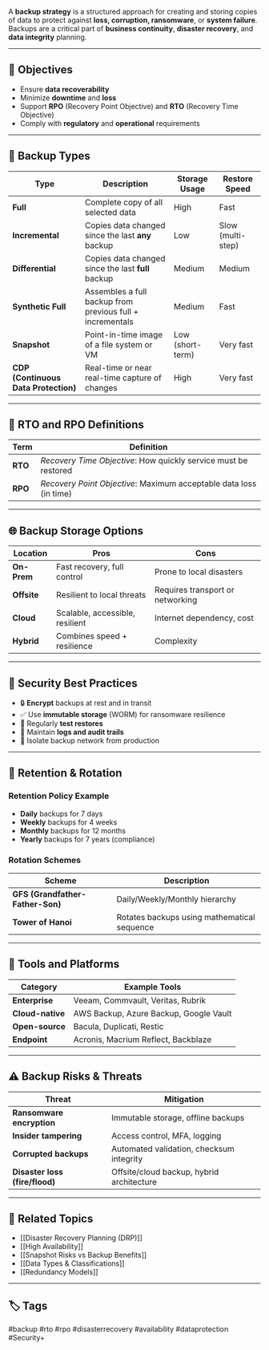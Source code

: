 A **backup strategy** is a structured approach for creating and storing copies of data to protect against **loss, corruption, ransomware**, or **system failure**. Backups are a critical part of **business continuity**, **disaster recovery**, and **data integrity** planning.

---

## 🎯 Objectives

- Ensure **data recoverability**
- Minimize **downtime** and **loss**
- Support **RPO** (Recovery Point Objective) and **RTO** (Recovery Time Objective)
- Comply with **regulatory** and **operational** requirements

---

## 🔁 Backup Types

| Type            | Description                                                              | Storage Usage | Restore Speed |
|------------------|---------------------------------------------------------------------------|----------------|----------------|
| **Full**         | Complete copy of all selected data                                        | High           | Fast           |
| **Incremental**  | Copies data changed since the last **any** backup                        | Low            | Slow (multi-step)|
| **Differential** | Copies data changed since the last **full** backup                       | Medium         | Medium          |
| **Synthetic Full**| Assembles a full backup from previous full + incrementals               | Medium         | Fast            |
| **Snapshot**     | Point-in-time image of a file system or VM                               | Low (short-term)| Very fast       |
| **CDP (Continuous Data Protection)**| Real-time or near real-time capture of changes        | High           | Very fast       |

---

## 📍 RTO and RPO Definitions

| Term  | Definition                                                  |
|-------|-------------------------------------------------------------|
| **RTO** | *Recovery Time Objective*: How quickly service must be restored |
| **RPO** | *Recovery Point Objective*: Maximum acceptable data loss (in time) |

---

## 🌐 Backup Storage Options

| Location      | Pros                               | Cons                             |
|---------------|-------------------------------------|----------------------------------|
| **On-Prem**    | Fast recovery, full control         | Prone to local disasters         |
| **Offsite**    | Resilient to local threats          | Requires transport or networking |
| **Cloud**      | Scalable, accessible, resilient     | Internet dependency, cost        |
| **Hybrid**     | Combines speed + resilience         | Complexity                       |

---

## 🔐 Security Best Practices

- 🔒 **Encrypt** backups at rest and in transit
- ✅ Use **immutable storage** (WORM) for ransomware resilience
- 🔁 Regularly **test restores**
- 🧾 Maintain **logs and audit trails**
- 🛑 Isolate backup network from production

---

## 🔄 Retention & Rotation

### Retention Policy Example

- **Daily** backups for 7 days  
- **Weekly** backups for 4 weeks  
- **Monthly** backups for 12 months  
- **Yearly** backups for 7 years (compliance)

### Rotation Schemes

| Scheme                  | Description                                     |
|--------------------------|-------------------------------------------------|
| **GFS (Grandfather-Father-Son)** | Daily/Weekly/Monthly hierarchy            |
| **Tower of Hanoi**       | Rotates backups using mathematical sequence     |

---

## 🧰 Tools and Platforms

| Category         | Example Tools                                  |
|------------------|------------------------------------------------|
| **Enterprise**    | Veeam, Commvault, Veritas, Rubrik             |
| **Cloud-native**  | AWS Backup, Azure Backup, Google Vault        |
| **Open-source**   | Bacula, Duplicati, Restic                     |
| **Endpoint**      | Acronis, Macrium Reflect, Backblaze           |

---

## ⚠️ Backup Risks & Threats

| Threat                     | Mitigation                                   |
|----------------------------|----------------------------------------------|
| **Ransomware encryption**   | Immutable storage, offline backups          |
| **Insider tampering**       | Access control, MFA, logging                |
| **Corrupted backups**       | Automated validation, checksum integrity    |
| **Disaster loss (fire/flood)**| Offsite/cloud backup, hybrid architecture  |

---

## 📎 Related Topics

- [[Disaster Recovery Planning (DRP)]]
- [[High Availability]]
- [[Snapshot Risks vs Backup Benefits]]
- [[Data Types & Classifications]]
- [[Redundancy Models]]

---

## 🏷 Tags

#backup #rto #rpo #disasterrecovery #availability #dataprotection #Security+
